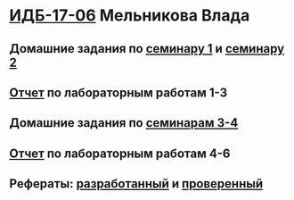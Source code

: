 #  [ИДБ-17-06](https://github.com/stankin/design-part-1/wiki/list-idb-17-06) Мельникова Влада

## Домашние задания по [семинару 1](https://github.com/stankin/design-part-1/wiki/sem1#Ма..) и [семинару 2](https://github.com/stankin/design-part-1/wiki/sem2#Ма..)

## [Отчет]() по лабораторным работам 1-3

## Домашние задания по [семинарам 3-4]()

## [Отчет]() по лабораторным работам 4-6

## Рефераты: [разработанный]() и [проверенный]()
